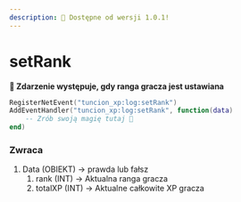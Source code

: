 ```yaml
---
description: 🔧 Dostępne od wersji 1.0.1!
---
```


# setRank

**📢 Zdarzenie występuje, gdy ranga gracza jest ustawiana**

```lua
RegisterNetEvent("tuncion_xp:log:setRank")
AddEventHandler("tuncion_xp:log:setRank", function(data)
    -- Zrób swoją magię tutaj 💫
end)
```

### Zwraca

1. Data <span className="color-blue">(OBIEKT)</span> <span className="color-orange">-> prawda lub fałsz</span>
   1. rank <span className="color-blue">(INT)</span> <span className="color-orange">-> Aktualna ranga gracza</span>
   2. totalXP <span className="color-blue">(INT)</span> <span className="color-orange">-> Aktualne całkowite XP gracza</span>